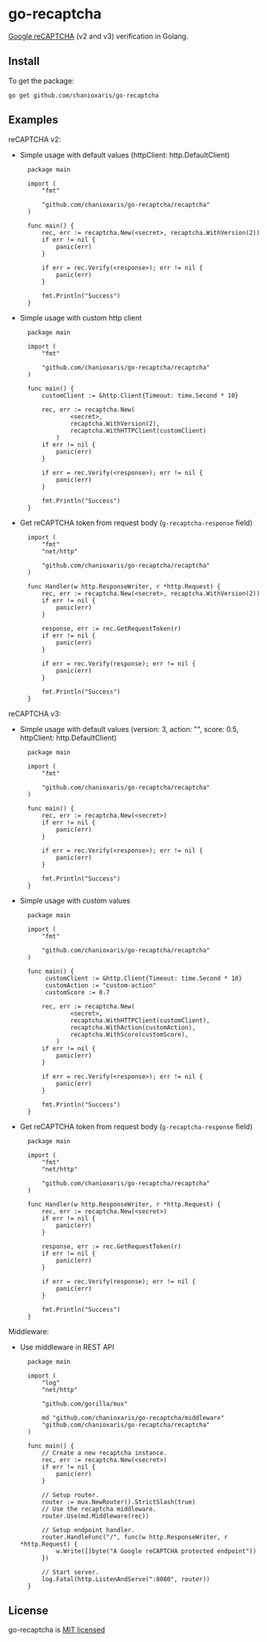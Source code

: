 # go-recaptcha

[Google reCAPTCHA](https://www.google.com/recaptcha/intro/v3.html) (v2 and v3) verification in Golang.

## Install

To get the package:

`go get github.com/chanioxaris/go-recaptcha`

## Examples

reCAPTCHA v2:

- Simple usage with default values (httpClient: http.DefaultClient)

        package main
        
        import (
            "fmt"
        
            "github.com/chanioxaris/go-recaptcha/recaptcha"
        )
        
        func main() {
            rec, err := recaptcha.New(<secret>, recaptcha.WithVersion(2))
            if err != nil {
                panic(err)
            }
        
            if err = rec.Verify(<response>); err != nil {
                panic(err)
            }
        
            fmt.Println("Success")
        }
        
- Simple usage with custom http client

        package main
        
        import (
            "fmt"
        
            "github.com/chanioxaris/go-recaptcha/recaptcha"
        )
        
        func main() {
            customClient := &http.Client{Timeout: time.Second * 10}
            
            rec, err := recaptcha.New(
                    <secret>, 
                    recaptcha.WithVersion(2), 
                    recaptcha.WithHTTPClient(customClient)
                )
            if err != nil {
                panic(err)
            }
        
            if err = rec.Verify(<response>); err != nil {
                panic(err)
            }
        
            fmt.Println("Success")
        }
        
- Get reCAPTCHA token from request body (`g-recaptcha-response` field)

        import (
        	"fmt"
        	"net/http"
        
        	"github.com/chanioxaris/go-recaptcha/recaptcha"
        )
        
        func Handler(w http.ResponseWriter, r *http.Request) {
        	rec, err := recaptcha.New(<secret>, recaptcha.WithVersion(2))
        	if err != nil {
        		panic(err)
        	}
        
        	response, err := rec.GetRequestToken(r)
        	if err != nil {
        		panic(err)
        	}
        
        	if err = rec.Verify(response); err != nil {
        		panic(err)
        	}
        
        	fmt.Println("Success")
        }

reCAPTCHA v3:

- Simple usage with default values (version: 3, action: "", score: 0.5, httpClient: http.DefaultClient)

        package main
        
        import (
            "fmt"
    
            "github.com/chanioxaris/go-recaptcha/recaptcha"
        )
    
        func main() {
            rec, err := recaptcha.New(<secret>)
            if err != nil {
                panic(err)
            }
        
            if err = rec.Verify(<response>); err != nil {
                panic(err)
            }
        
            fmt.Println("Success")
        }
        
- Simple usage with custom values

        package main
            
        import (
            "fmt"
    
            "github.com/chanioxaris/go-recaptcha/recaptcha"
        )
        
        func main() {
             customClient := &http.Client{Timeout: time.Second * 10}
             customAction := "custom-action"
             customScore := 0.7
        
            rec, err := recaptcha.New(
                    <secret>, 
            		recaptcha.WithHTTPClient(customClient), 
            		recaptcha.WithAction(customAction), 
            		recaptcha.WithScore(customScore),
            	)
            if err != nil {
                panic(err)
            }
        
            if err = rec.Verify(<response>); err != nil {
                panic(err)
            }
        
            fmt.Println("Success")
        }

- Get reCAPTCHA token from request body (`g-recaptcha-response` field)

        package main
                
        import (
            "fmt"
            "net/http"
        
            "github.com/chanioxaris/go-recaptcha/recaptcha"
        )
        
        func Handler(w http.ResponseWriter, r *http.Request) {
            rec, err := recaptcha.New(<secret>)
            if err != nil {
                panic(err)
            }
        
            response, err := rec.GetRequestToken(r)
            if err != nil {
                panic(err)
            }
        
            if err = rec.Verify(response); err != nil {
                panic(err)
            }
        
            fmt.Println("Success")
        }

Middleware:

- Use middleware in REST API

        package main
    
        import (
            "log"
            "net/http"
        
            "github.com/gorilla/mux"
        
            md "github.com/chanioxaris/go-recaptcha/middleware"
            "github.com/chanioxaris/go-recaptcha/recaptcha"
        )
        
        func main() {
            // Create a new recaptcha instance.
            rec, err := recaptcha.New(<secret>)
            if err != nil {
                panic(err)
            }
        
            // Setup router.
            router := mux.NewRouter().StrictSlash(true)
            // Use the recaptcha middleware.
            router.Use(md.Middleware(rec))
        
            // Setup endpoint handler.
            router.HandleFunc("/", func(w http.ResponseWriter, r *http.Request) {
                w.Write([]byte("A Google reCAPTCHA protected endpoint"))
            })
        
            // Start server.
            log.Fatal(http.ListenAndServe(":8080", router))
        }

## License

go-recaptcha is [MIT licensed](LICENSE)
